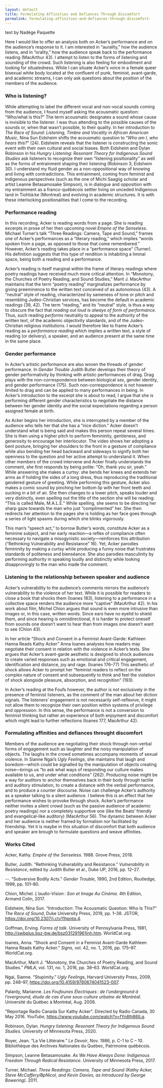 ```yaml
---
layout: default
title: Formulating Affinities and Defiances Through Discomfort 
permalink: formulating-affinities-and-defiances-through-discomfort-
---
```

<!-- Add an essay or interpretive material below this line,
using HTML or markdown.  Do not modify this file above this line -->

text by Nadège Paquette

Here I would like to offer an analysis both on Acker’s performance and on the audience’s response to it. I am interested in “aurality,” how the audience listens, and in “orality,” how the audience speak back to the performance reading (MacArthur 43). I attempt to listen to the forms of listening and sounding of the crowd. Such listening is also feeling for embodiment and looking for situatedness. While I can situate Acker’s voice in a female queer bisexual white body located at the confluent of punk, feminist, avant-garde, and academic streams, I can only ask questions about the position of the members of the audience. 

### Who is listening? 

While attempting to label the different vocal and non-vocal sounds coming from the audience, I found myself asking the acousmatic question: “Who/what is this?” The term acousmatic designates a sound whose cause is invisible to the listener. I was thus attending to the possible causes of the sounds or, when that wasn’t possible, to their quality. In her introduction to *The Race of Sound: Listening, Timbre and Vocality in African American Music*, Nina Sun Eidsheim shifts the acousmatic question to “*Who am I, who hears this?*” (24). Eidsheim reveals that the listener is constructing the sonic event with their own cultural and social biases. Both Eidsheim and Dylan Robinson in his *Hungry Listening: Resonant Theory for Indigenous Sound Studies* ask listeners to recognize their own “listening positionality” as well as the forms of entrainment shaping their listening (Robinson 3; Eidsheim 30). I understand my fluid gender as a non-oppositional way of knowing and living with contradictions. This entrainment, coming from feminist and Indigenous perspectives (such as the one of Michi Saagiig scholar and artist Leanne Betasamosake Simpson), is in dialogue and opposition with my entrainment as a franco-québécois settler living on unceded Indigenous land in Tiohtià:ke (Montreal) and evolving in academic structures. It is with these interlocking positionalities that I come to the recording. 

### Performance reading

In this recording, Acker is reading words from a page. She is reading excerpts in prose of her then upcoming novel *Empire of the Senseless*. Michael Turner’s talk “Three Readings: Camera, Tape and Sound,” frames one of Acker’s performances as a “literary reading,” which implies “words spoken from a page, as opposed to those that come remembered.” However, Acker’s reading takes place in a “performance space” (Turner). His definition suggests that this type of rendition is inhabiting a liminal space, being both a reading and a performance.

Acker’s reading is itself marginal within the frame of literary readings where poetry readings have received much more critical attention. In “Monotony, the Churches of Poetry Reading, and Sound Studies,” Marit J. MacArthur maintains that the term “poetry reading” marginalizes performance by giving preeminence to the written text conceived of as autonomous (43). A “neutral” style of reading, characterized by sameness of tone or pitch and resembling Judeo-Christian services, has become the default in academic readings (39, 42). The term “reading,” and its “neutral” style, is thus a way to obscure the fact that *reading out loud is always of form of performance*. Thus, such reading *performs* neutrality to appeal to the authority of the written text, of the academic objectivity standards, and of the Judeo-Christian religious institutions. I would therefore like to frame Acker’s reading as a *performance reading* which implies a written text, a style of reading (or delivery), a speaker, and an audience present at the same time in the same place.

### Gender performance

In Acker’s artistic performance are also woven the threads of gender performance. In *Gender Trouble* Judith Butler develops their theory of gender performativity by thinking with artistic performances of drag. Drag plays with the non-correspondence between biological sex, gender identity, and gender performance (175). Such non-correspondence is not however limited to drag and can be applied to many performances in being. In Acker’s introduction to the excerpt she is about to read, I argue that she is performing different gender characteristics to negotiate the distance between her gender identity and the social expectations regarding a person assigned female at birth. 

As Acker begins her introduction, she is interrupted by a member of the audience who tells her that she has a “nice diction.” Acker doesn’t understand what is being said and makes this person repeat several times. She is then using a higher pitch to perform femininity, gentleness, and generosity to encourage her interlocutor. The video shows her adopting a bent posture, bringing her shoulders to the front in a gesture of compliance while also bending her head backward and sideways to signify both her openness to the question and her active attempt to understand it. When other members of the crowd intervene and Acker finally understands the comment, she first responds by being polite: “Oh, thank you sir, yeah.” While answering she makes a curtsy: she bends her knees and extends her arms as if holding the sides of a long dress, thus reproducing the traditional gendered gesture of greeting. While performing this gesture, Acker also makes a comic sound by pinching her bottom lip with her front teeth and sucking in a bit of air. She then changes to a lower pitch, speaks louder and very distinctly, even spelling out the title of the section she will be reading: “This is called Male, M.A.L.E.” While spelling, she seems to be directing her sharp gaze towards the man who just “complimented” her. She then redirects her attention to the pages she is holding as her face goes through a series of light spasms during which she blinks vigorously. 

This man’s “speech act,” to borrow Butler’s words, constitute Acker as a feminine subject, and her early reaction—a reflex of compliance often necessary to navigate a misogynistic society—reinforces this attribution (“Rethinking Vulnerability and Resistance” 16). Yet, Acker parodies femininity by making a curtsy while producing a funny noise that frustrates standards of politeness and bienséance. She also parodies masculinity by performing authority in speaking loudly and distinctly while looking disapprovingly to the man who made the comment.     

### Listening to the relationship between speaker and audience

Acker’s vulnerability to the audience’s comments mirrors the audience’s vulnerability to the violence of her text. While it is possible for readers to close a book that shocks them (Ioanes 183), listening to a performance in a collective space renders the audience more “captive” (MacArthur 42). In his work about film, Michel Chion argues that sound is even more intrusive than images or, in this case, written words. Since ears have no eyelid to shield them, and since hearing is omnidirectional, it is harder to protect oneself from sounds one doesn’t want to hear than from images one doesn’t want to see (Chion 43). 

In her article “Shock and Consent in a Feminist Avant-Garde: Kathleen Hanna Reads Kathy Acker” Anna Ioanes analyses how readers may negotiate their consent in relation with the violence in Acker’s texts. She argues that Acker’s avant-garde aesthetic is designed to shock audiences to create varied responses such as emotional and critical engagement, identification and distance, joy and rage. (Ioanes 176–77) This aesthetic of shock allows Acker to prompt her “feminist readers to reflect on the complex nature of consent and subsequently to think and feel the violation of shock alongside pleasure, absorption, and recognition” (193).

In Acker’s reading at the Foufs however, the author is not exclusively in the presence of feminist listeners, as the comment of the man about her diction signals. The listeners’ engagement is not necessarily self-reflexive, it might not allow them to recognize their own position within systems of privilege and oppression. In this sense, the performance is not a conversion to feminist thinking but rather an experience of both enjoyment and discomfort which might lead to further reflections (Ioanes 177, MacArthur 42). 

### Formulating affinities and defiances throught discomfort

Members of the audience are negotiating their shock through non-verbal forms of engagement such as laughter and the noisy manipulation of objects. The laughs in the crowd sometimes accompany moments of sexual violence. In Sianne Ngai’s *Ugly Feelings*, she maintains that laugh and boredom—which could be signalled by the manipulation of objects creating noise—brings us “to ask what ways of responding our culture makes available to us, and under what conditions” (262). Producing noise might be a way for auditors to anchor themselves back in their body through tactile and auditory stimulation, to create a distance with the verbal performance, and to produce a counter discourse. Noise can challenge Acker’s authority as a speaker talking to a silent audience. I believe this is an effect that her performance wishes to provoke through shock. Acker’s performance neither invites a silent crowd (such as the passive audience of academic poetry readings) nor a completely supportive one (like the Beats’ friendly and evangelical-like auditory) (MacArthur 56). The dynamic between Acker and her audience is neither framed by formalism nor facilitated by friendship. Yet it is maybe in this situation of discomfort that both audience and speaker are brough to formulate questions and weave affinities.

### Works Cited

Acker, Kathy. *Empire of the Senseless*. 1988. Grove Press, 2018.  

Butler, Judith. “Rethinking Vulnerability and Resistance.” *Vulnerability in Resistance*, edited by Judith Butler et al., Duke UP, 2016, pp. 12–27. 

--. “Subversive Bodily Acts.” *Gender Trouble*, 1990, 2nd Edition, Routledge, 1999, pp. 101–80.  

Chion, Michel. *L’audio-Vision : Son et Image Au Cinéma*. 4th Edition, Armand Colin, 2017. 

Eidsheim, Nina Sun. “Introduction: The Acousmatic Question: Who Is This?” *The Race of Sound*, Duke University Press, 2019, pp. 1–38. JSTOR, https://doi.org/10.2307/j.ctv11hpntq.4.  

Goffman, Erving. *Forms of talk*. University of Pennsylvania Press, 1981, http://swbplus.bsz-bw.de/bsz031291961inh.htm. WorldCat.org.

Ioanes, Anna. “Shock and Consent in a Feminist Avant-Garde Kathleen Hanna Reads Kathy Acker.” *Signs*, vol. 42, no. 1, 2016, pp. 175–97. WorldCat.org. 

MacArthur, Marit J. “Monotony, the Churches of Poetry Reading, and Sound Studies.” *PMLA*, vol. 131, no. 1, 2016, pp. 38–63. WorldCat.org. 

Ngai, Sianne. “Stupimity.” *Ugly Feelings*, Harvard University Press, 2009, pp. 248–97, https://doi.org/10.4159/9780674041523-007.  

Palardy, Marianne. *Les Foufounes Électriques : de l’underground à l’overground, étude de cas d’une sous-culture urbaine de Montréal.* Université du Québec à Montréal, Aug. 2008.

"Reportage Radio Canada Sur Kathy Acker". Directed by Radio Canada, 30 May 2016. *YouTube*, https://www.youtube.com/watch?v=fYn8lh86ILg.  

Robinson, Dylan. *Hungry listening: Resonant Theory for Indigenous Sound Studies*. University of Minnesota Press, 2020.  

Royer, Jean. “La Vie Littéraire.” *Le Devoir*, Nov. 1986, p. C-1 to C – 10. Bibliothèque des Archives Nationales du Québec, Patrimoine québécois.  

Simpson, Leanne Betasamosake. *As We Have Always Done: Indigenous Freedom Through Radical Resistance*. University of Minnesota Press, 2017.  

Turner, Michael. *Three Readings: Camera, Tape and Sound (Kathy Acker, Steve McCaffery/BpNicol, and Kevin Davies, as Introduced by George Bowering)*. 2011.  
